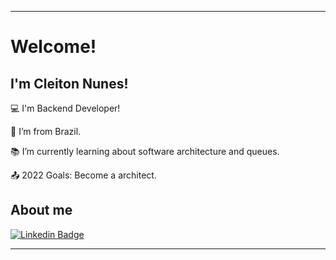 ----------------------------------------------------------------------------

# Welcome!

 

## I'm Cleiton Nunes!

 

:computer: I'm Backend Developer!

:house_with_garden: I’m from Brazil.

:books: I’m currently learning about software architecture and queues.

:outbox_tray: 2022 Goals: Become a architect.

 

## About me

[![Linkedin Badge](https://img.shields.io/badge/-LinkedIn-blue?style=flat-square&logo=Linkedin&logoColor=white&link=https://www.linkedin.com/in/cleiton-nunes/)](https://www.linkedin.com/in/cleiton-nunes/)


----------------------------------------------------------------------------------
